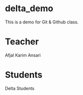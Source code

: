 # delta_demo
This is a demo for Git &amp; Github class.

# Teacher
Afjal Karim Ansari

# Students
Delta Students


